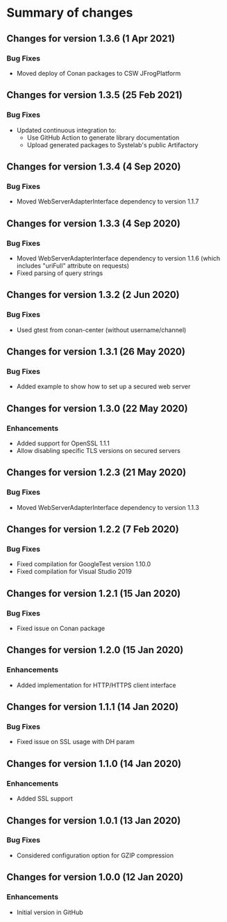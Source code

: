# Summary of changes

## Changes for version 1.3.6 (1 Apr 2021)

### Bug Fixes

- Moved deploy of Conan packages to CSW JFrogPlatform


## Changes for version 1.3.5 (25 Feb 2021)

### Bug Fixes

- Updated continuous integration to:
  - Use GitHub Action to generate library documentation
  - Upload generated packages to Systelab's public Artifactory


## Changes for version 1.3.4 (4 Sep 2020)

### Bug Fixes

- Moved WebServerAdapterInterface dependency to version 1.1.7


## Changes for version 1.3.3 (4 Sep 2020)

### Bug Fixes

- Moved WebServerAdapterInterface dependency to version 1.1.6 (which includes "uriFull" attribute on requests)
- Fixed parsing of query strings


## Changes for version 1.3.2 (2 Jun 2020)

### Bug Fixes

- Used gtest from conan-center (without username/channel)


## Changes for version 1.3.1 (26 May 2020)

### Bug Fixes

- Added example to show how to set up a secured web server


## Changes for version 1.3.0 (22 May 2020)

### Enhancements

- Added support for OpenSSL 1.1.1
- Allow disabling specific TLS versions on secured servers


## Changes for version 1.2.3 (21 May 2020)

### Bug Fixes

- Moved WebServerAdapterInterface dependency to version 1.1.3


## Changes for version 1.2.2 (7 Feb 2020)

### Bug Fixes

- Fixed compilation for GoogleTest version 1.10.0
- Fixed compilation for Visual Studio 2019


## Changes for version 1.2.1 (15 Jan 2020)

### Bug Fixes

- Fixed issue on Conan package


## Changes for version 1.2.0 (15 Jan 2020)

### Enhancements

- Added implementation for HTTP/HTTPS client interface


## Changes for version 1.1.1 (14 Jan 2020)

### Bug Fixes

- Fixed issue on SSL usage with DH param


## Changes for version 1.1.0 (14 Jan 2020)

### Enhancements

- Added SSL support


## Changes for version 1.0.1 (13 Jan 2020)

### Bug Fixes

- Considered configuration option for GZIP compression


## Changes for version 1.0.0 (12 Jan 2020)

### Enhancements

- Initial version in GitHub

